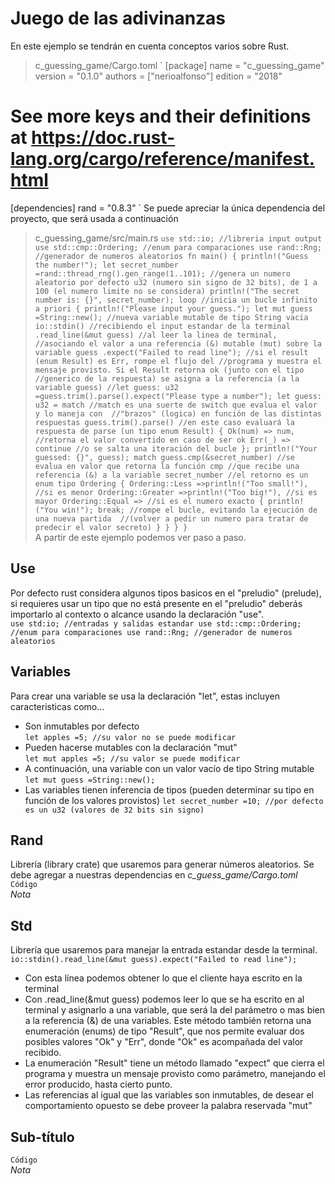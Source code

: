 # Juego de las adivinanzas
En este ejemplo se tendrán en cuenta conceptos varios sobre Rust.
> c_guessing_game/Cargo.toml
`
[package]
name = "c_guessing_game"
version = "0.1.0"
authors = ["nerioalfonso"]
edition = "2018"

# See more keys and their definitions at https://doc.rust-lang.org/cargo/reference/manifest.html

[dependencies]
rand = "0.8.3"
`
Se puede apreciar la única dependencia del proyecto, que será usada a continuación
> c_guessing_game/src/main.rs
`
use std::io; //libreria input output
use std::cmp::Ordering; //enum para comparaciones
use rand::Rng; //generador de numeros aleatorios
fn main()
{
    println!("Guess the number!");
    let secret_number =rand::thread_rng().gen_range(1..101); //genera un numero aleatorio por defecto u32 (numero sin signo de 32 bits), de 1 a 100 (el numero limite no se considera)
    println!("The secret number is: {}", secret_number);
    loop //inicia un bucle infinito a priori
    {
        println!("Please input your guess.");
        let mut guess =String::new(); //nueva variable mutable de tipo String vacia
        io::stdin() //recibiendo el input estandar de la terminal
            .read_line(&mut guess) //al leer la linea de terminal, 
            //asociando el valor a una referencia (&) mutable (mut) sobre la variable guess
            .expect("Failed to read line"); //si el result (enum Result) es Err, rompe el flujo del
            //programa y muestra el mensaje provisto. Si el Result retorna ok (junto con el tipo 
            //generico de la respuesta) se asigna a la referencia (a la variable guess)
        //let guess: u32 =guess.trim().parse().expect("Please type a number");
        let guess: u32 = match //match es una suerte de switch que evalua el valor y lo maneja con 
        //"brazos" (logica) en función de las distintas respuestas
        guess.trim().parse() //en este caso evaluará la respuesta de parse (un tipo enum Result)
        {
            Ok(num) => num, //retorna el valor convertido en caso de ser ok
            Err(_) => continue //o se salta una iteración del bucle
        };
        println!("Your guessed: {}", guess);
        match guess.cmp(&secret_number) //se evalua en valor que retorna la función cmp
        //que recibe una referencia (&) a la variable secret_number
        //el retorno es un enum tipo Ordering
        {
            Ordering::Less =>println!("Too small!"), //si es menor
            Ordering::Greater =>println!("Too big!"), //si es mayor
            Ordering::Equal => //si es el numero exacto
            {
                println!("You win!");
                break; //rompe el bucle, evitando la ejecución de una nueva partida 
                //(volver a pedir un numero para tratar de predecir el valor secreto)
            }
        }
    }
}
`  
A partir de este ejemplo podemos ver paso a paso.
## Use  
Por defecto rust considera algunos tipos basicos en el "preludio" (prelude), si requieres usar un tipo que no está presente en el "preludio" deberás importarlo al contexto o alcance usando la declaración "use".  
`
use std:io; //entradas y salidas estandar
use std::cmp::Ordering; //enum para comparaciones
use rand::Rng; //generador de numeros aleatorios
`
## Variables  
Para crear una variable se usa la declaración "let", estas incluyen caracteristicas como...  
- Son inmutables por defecto  
`
let apples =5; //su valor no se puede modificar
`  
- Pueden hacerse mutables con la declaración "mut"  
`
let mut apples =5; //su valor se puede modificar
`  
- A continuación, una variable con un valor vacío de tipo String mutable  
`
let mut guess =String::new();
`
- Las variables tienen inferencia de tipos (pueden determinar su tipo en función de los valores provistos)
`
    let secret_number =10; //por defecto es un u32 (valores de 32 bits sin signo)
`
## Rand
Librería (library crate) que usaremos para generar números aleatorios. Se debe agregar a nuestras dependencias en *c_guess_game/Cargo.toml*
`
Código
`  
*Nota*
## Std
Librería que usaremos para manejar la entrada estandar desde la terminal.  
`
io::stdin().read_line(&mut guess).expect("Failed to read line");
`  
- Con esta línea podemos obtener lo que el cliente haya escrito en la terminal
- Con .read_line(&mut guess) podemos leer lo que se ha escrito en al terminal y asignarlo a una variable, que será la del parámetro o mas bien a la referencia (&) de una variables. Este método también retorna una enumeración (enums) de tipo "Result", que nos permite evaluar dos posibles valores "Ok" y "Err", donde "Ok" es acompañada del valor recibido.
- La enumeración "Result" tiene un método llamado "expect" que cierra el programa y muestra un mensaje provisto como parámetro, manejando el error producido, hasta cierto punto.
- Las referencias al igual que las variables son inmutables, de desear el comportamiento opuesto se debe proveer la palabra reservada "mut"

## Sub-título
`
Código
`  
*Nota*